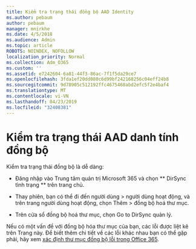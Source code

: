 ```yaml
---
title: Kiểm tra trạng thái đồng bộ AAD Identity
ms.author: pebaum
author: pebaum
manager: mnirkhe
ms.date: 4/5/2018
ms.audience: Admin
ms.topic: article
ROBOTS: NOINDEX, NOFOLLOW
localization_priority: Normal
ms.collection: Adm_O365
ms.custom: ''
ms.assetid: e7242604-6a81-44f3-86ac-7f1f5da29ce7
ms.openlocfilehash: 3fda1ef20dd080c6d99bf242168256c04eff24b8
ms.sourcegitcommit: 9d78905c512192ffc4675468abd2efc5f2e4baf4
ms.translationtype: MT
ms.contentlocale: vi-VN
ms.lasthandoff: 04/23/2019
ms.locfileid: "32408381"
---
```

# <a name="check-aad-identity-sync-status"></a>Kiểm tra trạng thái AAD danh tính đồng bộ

Kiểm tra trạng thái đồng bộ là dễ dàng: 
  
- Đăng nhập vào Trung tâm quản trị Microsoft 365 và chọn ** DirSync tình trạng ** trên trang chủ. 
    
- Thay phiên, bạn có thể đi đến người dùng \> người dùng hoạt động, và trên trang người dùng hoạt động, chọn Thêm \> đồng bộ hoá thư mục.
    
- Trên cửa sổ đồng bộ hoá thư mục, chọn Go to DirSync quản lý. 
    
Nếu có một vấn đề với đồng bộ hóa thư mục của bạn, các lỗi được liệt kê trên Trang này. Để biết thêm chi tiết về các lỗi khác nhau bạn có thể gặp phải, hãy xem [xác định thư mục đồng bộ lỗi trong Office 365](https://support.office.com/article/b4fc07a5-97ea-4ca6-9692-108acab74067).
  

